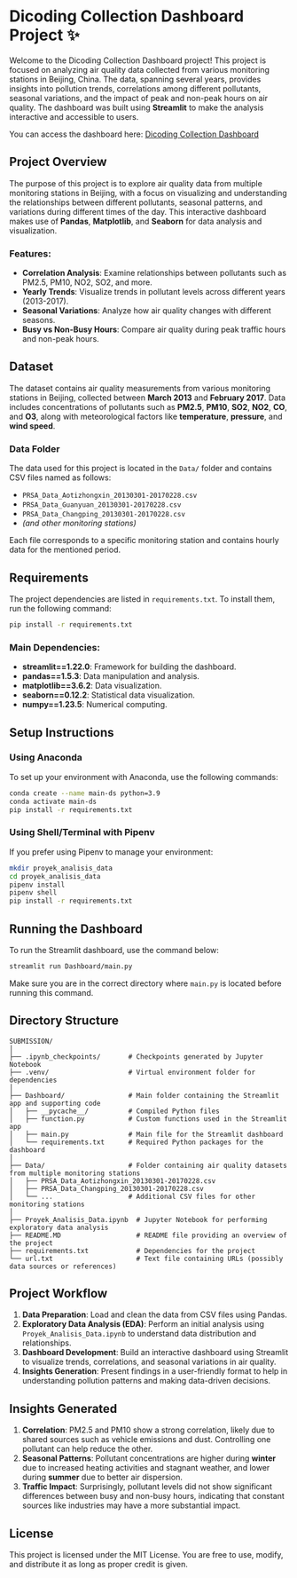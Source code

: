 # Dicoding Collection Dashboard Project ✨

Welcome to the Dicoding Collection Dashboard project! This project is focused on analyzing air quality data collected from various monitoring stations in Beijing, China. The data, spanning several years, provides insights into pollution trends, correlations among different pollutants, seasonal variations, and the impact of peak and non-peak hours on air quality. The dashboard was built using **Streamlit** to make the analysis interactive and accessible to users.

You can access the dashboard here: [Dicoding Collection Dashboard](https://malikusfz-submission-dashboardmain-iyobwq.streamlit.app/)

## Project Overview

The purpose of this project is to explore air quality data from multiple monitoring stations in Beijing, with a focus on visualizing and understanding the relationships between different pollutants, seasonal patterns, and variations during different times of the day. This interactive dashboard makes use of **Pandas**, **Matplotlib**, and **Seaborn** for data analysis and visualization.

### Features:

- **Correlation Analysis**: Examine relationships between pollutants such as PM2.5, PM10, NO2, SO2, and more.
- **Yearly Trends**: Visualize trends in pollutant levels across different years (2013-2017).
- **Seasonal Variations**: Analyze how air quality changes with different seasons.
- **Busy vs Non-Busy Hours**: Compare air quality during peak traffic hours and non-peak hours.

## Dataset

The dataset contains air quality measurements from various monitoring stations in Beijing, collected between **March 2013** and **February 2017**. Data includes concentrations of pollutants such as **PM2.5**, **PM10**, **SO2**, **NO2**, **CO**, and **O3**, along with meteorological factors like **temperature**, **pressure**, and **wind speed**.

### Data Folder

The data used for this project is located in the `Data/` folder and contains CSV files named as follows:

- `PRSA_Data_Aotizhongxin_20130301-20170228.csv`
- `PRSA_Data_Guanyuan_20130301-20170228.csv`
- `PRSA_Data_Changping_20130301-20170228.csv`
- _(and other monitoring stations)_

Each file corresponds to a specific monitoring station and contains hourly data for the mentioned period.

## Requirements

The project dependencies are listed in `requirements.txt`. To install them, run the following command:

```sh
pip install -r requirements.txt
```

### Main Dependencies:

- **streamlit==1.22.0**: Framework for building the dashboard.
- **pandas==1.5.3**: Data manipulation and analysis.
- **matplotlib==3.6.2**: Data visualization.
- **seaborn==0.12.2**: Statistical data visualization.
- **numpy==1.23.5**: Numerical computing.

## Setup Instructions

### Using Anaconda

To set up your environment with Anaconda, use the following commands:

```sh
conda create --name main-ds python=3.9
conda activate main-ds
pip install -r requirements.txt
```

### Using Shell/Terminal with Pipenv

If you prefer using Pipenv to manage your environment:

```sh
mkdir proyek_analisis_data
cd proyek_analisis_data
pipenv install
pipenv shell
pip install -r requirements.txt
```

## Running the Dashboard

To run the Streamlit dashboard, use the command below:

```sh
streamlit run Dashboard/main.py
```

Make sure you are in the correct directory where `main.py` is located before running this command.

## Directory Structure

```
SUBMISSION/
│
├── .ipynb_checkpoints/       # Checkpoints generated by Jupyter Notebook
├── .venv/                    # Virtual environment folder for dependencies
│
├── Dashboard/                # Main folder containing the Streamlit app and supporting code
│   ├── __pycache__/          # Compiled Python files
│   ├── function.py           # Custom functions used in the Streamlit app
│   ├── main.py               # Main file for the Streamlit dashboard
│   └── requirements.txt      # Required Python packages for the dashboard
│
├── Data/                     # Folder containing air quality datasets from multiple monitoring stations
│   ├── PRSA_Data_Aotizhongxin_20130301-20170228.csv
│   ├── PRSA_Data_Changping_20130301-20170228.csv
│   └── ...                   # Additional CSV files for other monitoring stations
│
├── Proyek_Analisis_Data.ipynb  # Jupyter Notebook for performing exploratory data analysis
├── README.MD                   # README file providing an overview of the project
├── requirements.txt            # Dependencies for the project
└── url.txt                     # Text file containing URLs (possibly data sources or references)
```

## Project Workflow

1. **Data Preparation**: Load and clean the data from CSV files using Pandas.
2. **Exploratory Data Analysis (EDA)**: Perform an initial analysis using `Proyek_Analisis_Data.ipynb` to understand data distribution and relationships.
3. **Dashboard Development**: Build an interactive dashboard using Streamlit to visualize trends, correlations, and seasonal variations in air quality.
4. **Insights Generation**: Present findings in a user-friendly format to help in understanding pollution patterns and making data-driven decisions.

## Insights Generated

1. **Correlation**: PM2.5 and PM10 show a strong correlation, likely due to shared sources such as vehicle emissions and dust. Controlling one pollutant can help reduce the other.
2. **Seasonal Patterns**: Pollutant concentrations are higher during **winter** due to increased heating activities and stagnant weather, and lower during **summer** due to better air dispersion.
3. **Traffic Impact**: Surprisingly, pollutant levels did not show significant differences between busy and non-busy hours, indicating that constant sources like industries may have a more substantial impact.

## License

This project is licensed under the MIT License. You are free to use, modify, and distribute it as long as proper credit is given.
